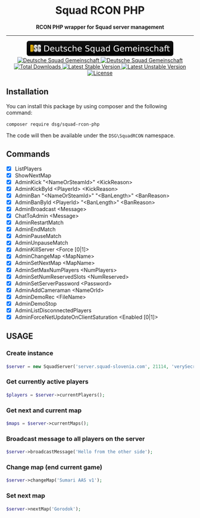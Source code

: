 <div align="center">
    <h1>Squad RCON PHP</h1>
    <b>RCON PHP wrapper for Squad server management</b>
    <hr>
    <a href="https://dsg-gaming.de">
        <img alt="Deutsche Squad Gemeinschaft" src="https://raw.githubusercontent.com/Deutsche-Squad-Gemeinschaft/battlemetrics-php/master/dsg-badge.svg">
    </a>
    <a href="https://travis-ci.org/Deutsche-Squad-Gemeinschaft/squad-rcon-php">
        <img alt="Deutsche Squad Gemeinschaft" src="https://travis-ci.org/Deutsche-Squad-Gemeinschaft/squad-rcon-php.png?branch=master">
    </a>
    <a href="https://codecov.io/gh/Deutsche-Squad-Gemeinschaft/squad-rcon-php">
        <img alt="Deutsche Squad Gemeinschaft" src="https://codecov.io/gh/Deutsche-Squad-Gemeinschaft/squad-rcon-php/branch/master/graph/badge.svg">
    </a>
    <a href="https://packagist.org/dsg/squad-rcon-php/shoppingcart">
        <img alt="Total Downloads" src="https://poser.pugx.org/dsg/squad-rcon-php/downloads.png">
    </a>
    <a href="https://packagist.org/packages/dsg/squad-rcon-php">
        <img alt="Latest Stable Version" src="https://poser.pugx.org/dsg/squad-rcon-php/v/stable">
    </a>
    <a href="https://packagist.org/packages/dsg/squad-rcon-php">
        <img alt="Latest Unstable Version" src="https://poser.pugx.org/dsg/squad-rcon-php/v/unstable">
    </a>
    <a href="https://packagist.org/packages/dsg/squad-rcon-php">
        <img alt="License" src="https://poser.pugx.org/dsg/squad-rcon-php/license">
    </a>
</div>

## Installation

You can install this package by using composer and the following command:
```
composer require dsg/squad-rcon-php
```

The code will then be available under the `DSG\SquadRCON` namespace.

## Commands

* [x] ListPlayers
* [x] ShowNextMap
* [x] AdminKick "\<NameOrSteamId\>" \<KickReason\>
* [x] AdminKickById \<PlayerId\> \<KickReason\>
* [x] AdminBan "\<NameOrSteamId\>" "\<BanLength\>" \<BanReason\>
* [x] AdminBanById \<PlayerId\> "\<BanLength\>" \<BanReason\>
* [x] AdminBroadcast \<Message\>
* [x] ChatToAdmin \<Message\>
* [x] AdminRestartMatch
* [x] AdminEndMatch
* [x] AdminPauseMatch
* [x] AdminUnpauseMatch
* [x] AdminKillServer \<Force [0|1]\>
* [x] AdminChangeMap \<MapName\>
* [x] AdminSetNextMap \<MapName\>
* [x] AdminSetMaxNumPlayers \<NumPlayers\>
* [x] AdminSetNumReservedSlots \<NumReserved\>
* [x] AdminSetServerPassword \<Password\>
* [x] AdminAddCameraman \<NameOrId\>
* [x] AdminDemoRec \<FileName\>
* [x] AdminDemoStop
* [x] AdminListDisconnectedPlayers
* [x] AdminForceNetUpdateOnClientSaturation \<Enabled [0|1]\>

## USAGE

### Create instance
```php
$server = new SquadServer('server.squad-slovenia.com', 21114, 'verySecretPassword');
```

### Get currently active players
```php
$players = $server->currentPlayers();
```

### Get next and current map
```php
$maps = $server->currentMaps();
```

### Broadcast message to all players on the server
```php
$server->broadcastMessage('Hello from the other side');
```

### Change map (end current game)
```php
$server->changeMap('Sumari AAS v1');
```

### Set next map
```php
$server->nextMap('Gorodok');
```
